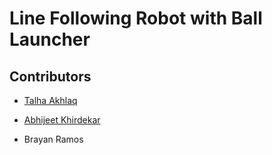 # Line Following Robot with Ball Launcher

## Contributors

- [Talha Akhlaq](https://github.com/TalhaAkhlaq)

- [Abhijeet Khirdekar](https://github.com/akhirdekar)

- Brayan Ramos
